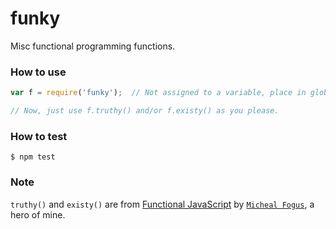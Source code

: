 funky
========

Misc functional programming functions.

### How to use
```javascript
var f = require('funky');  // Not assigned to a variable, place in global scope.

// Now, just use f.truthy() and/or f.existy() as you please.
```

### How to test
```shell
$ npm test
```
### Note
`truthy()` and `existy()` are from [Functional
JavaScript](https://github.com/funjs/book-source/blob/master/chapter01.js#L150) by [`Micheal Fogus`](https://twitter.com/fogus), a hero of mine.

